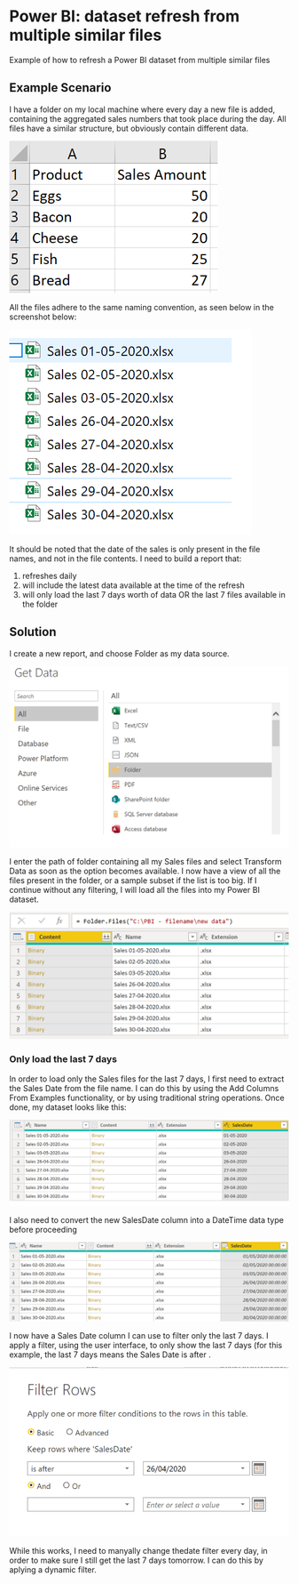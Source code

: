 # Power BI: dataset refresh from multiple similar files
Example of how to refresh a Power BI dataset from multiple similar files

## Example Scenario
I have a folder on my local machine where every day a new file is added, containing the aggregated sales numbers that took place during the day. All files have a similar structure, but obviously contain different data. 

![file.png](images/file-structure.png)

All the files adhere to the same naming convention, as seen below in the screenshot below:

![file-names.png](images/file-names.png)

It should be noted that the date of the sales is only present in the file names, and not in the file contents. I need to build a report that:
  1) refreshes daily
  2) will include the latest data available at the time of the refresh
  3) will only load the last 7 days worth of data OR the last 7 files available in the folder 
  
  ## Solution
  
  I create a new report, and choose Folder as my data source.

![crop.png](images/crop.png)

  I enter the path of folder containing all my Sales files and select Transform Data as soon as the option becomes available. I now have a view of all the files present in the folder, or a sample subset if the list is too big. If I continue without any filtering, I will load all the files into my Power BI dataset. 
  
![all-files.png](images/all-files.png)

### Only load the last 7 days
  In order to load only the Sales files for the last 7 days, I first need to extract the Sales Date from the file name. I can do this by using the Add Columns From Examples functionality, or by using traditional string operations. Once done, my dataset looks like this:
  
  ![add-sales-date.png](images/add-sales-date.png)
  
  I also need to convert the new SalesDate column into a DateTime data type before proceeding
  
  ![add-sales-date.png](images/add-sales-date-type.png)
  
  I now have a Sales Date column I can use to filter only the last 7 days. I apply a filter, using the user interface, to only show the last 7 days (for this example, the last 7 days means the Sales Date is after .
  
  ![add-sales-date.png](images/filter-date.png)
  
  While this works, I need to manyally change thedate filter every day, in order to make sure I still get the last 7 days tomorrow. I can do this by aplying a dynamic filter. 
  
  
